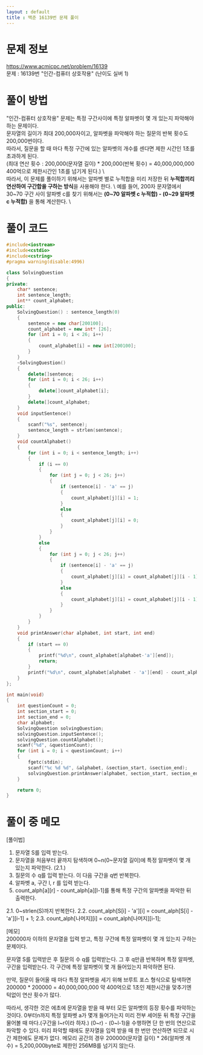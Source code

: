 ```yaml
---
layout : default
title : 백준 16139번 문제 풀이
---
```


# 문제 정보
https://www.acmicpc.net/problem/16139 \
문제 : 16139번 "인간-컴퓨터 상호작용" (난이도 실버 1)

# 풀이 방법
"인간-컴퓨터 상호작용" 문제는 특정 구간사이에 특정 알파벳이 몇 개 있는지 파악해야 하는 문제이다.\
문자열의 길이가 최대 200,000자이고, 알파벳을 파악해야 하는 질문의 반복 횟수도 200,000번이다. \
따라서, 질문을 할 때 마다 특정 구간에 있는 알파벳의 개수를 센다면 제한 시간인 1초를 초과하게 된다. \
(최대 연산 횟수 : 200,000(문자열 길이) * 200,000(반복 횟수) = 40,000,000,000 400억으로 제한시간인 1초를 넘기게 된다.) \ 
\
따라서, 이 문제를 풀이하기 위해서는 알파벳 별로 누적합을 미리 저장한 뒤 **누적합끼리 연산하여 구간합을 구하는 방식**을 사용해야 한다. \ 
예를 들어, 200자 문자열에서 30~70 구간 사이 알파벳 c를 찾기 위해서는 **(0\~70 알파벳 c 누적합) - (0\~29 알파벳 c 누적합)** 을 통해 계산한다. \

# 풀이 코드
```cpp
#include<iostream>
#include<cstdio>
#include<cstring>
#pragma warning(disable:4996)

class SolvingQuestion
{
private:
	char* sentence;
	int sentence_length;
	int** count_alphabet;
public:
	SolvingQuestion() : sentence_length(0)
	{
		sentence = new char[200100];
		count_alphabet = new int* [26];
		for (int i = 0; i < 26; i++)
		{
			count_alphabet[i] = new int[200100];
		}
	}
	~SolvingQuestion()
	{
		delete[]sentence;
		for (int i = 0; i < 26; i++)
		{
			delete[]count_alphabet[i];
		}
		delete[]count_alphabet;
	}
	void inputSentence()
	{
		scanf("%s", sentence);
		sentence_length = strlen(sentence);
	}
	void countAlphabet()
	{
		for (int i = 0; i < sentence_length; i++)
		{
			if (i == 0)
			{
				for (int j = 0; j < 26; j++)
				{
					if (sentence[i] - 'a' == j)
					{
						count_alphabet[j][i] = 1;
					}
					else
					{
						count_alphabet[j][i] = 0;
					}
				}
			}
			else
			{
				for (int j = 0; j < 26; j++)
				{
					if (sentence[i] - 'a' == j)
					{
						count_alphabet[j][i] = count_alphabet[j][i - 1] + 1;
					}
					else
					{
						count_alphabet[j][i] = count_alphabet[j][i - 1];
					}
				}
			}
		}
	}
	void printAnswer(char alphabet, int start, int end)
	{
		if (start == 0)
		{
			printf("%d\n", count_alphabet[alphabet-'a'][end]);
			return;
		}
		printf("%d\n", count_alphabet[alphabet - 'a'][end] - count_alphabet[alphabet - 'a'][start - 1]);
	}
};

int main(void)
{
	int questionCount = 0;
	int section_start = 0;
	int section_end = 0;
	char alphabet;
	SolvingQuestion solvingQuestion;
	solvingQuestion.inputSentence();
	solvingQuestion.countAlphabet();
	scanf("%d", &questionCount);
	for (int i = 0; i < questionCount; i++)
	{
		fgetc(stdin);
		scanf("%c %d %d", &alphabet, &section_start, &section_end);
		solvingQuestion.printAnswer(alphabet, section_start, section_end);
	}

	return 0;
}
```

# 풀이 중 메모

[풀이법]
1. 문자열 S를 입력 받는다. 
2. 문자열을 처음부터 끝까지 탐색하며 0~n(0~문자열 길이)에 특정 알파벳이 몇 개 있는지 파악한다. (2.1.) 
3. 질문의 수 q를 입력 받는다. 이 다음 구간을 q번 반복한다. 
4. 알파벳 a, 구간 l, r 를 입력 받는다. 
5. count_alph[a][r] - count_alph[a][l-1]를 통해 특정 구간의 알파벳을 파악한 뒤 출력한다. 

2.1. 0~strlen(S)까지 반복한다. 
2.2. count_alph[S[i] - 'a'][i] = count_alph[S[i] - 'a'][i-1] + 1; 
2.3. count_alph[나머지][i] = count_alph[나머지][i-1]; 

[메모] \
200000자 이하의 문자열을 입력 받고, 특정 구간에 특정 알파벳이 몇 개 있는지 구하는 문제이다. 

문자열 S를 입력받은 후 질문의 수 q를 입력받는다. 
그 후 q만큼 반복하며 특정 알파벳, 구간을 입력받는다. 
각 구간에 특정 알파벳이 몇 개 들어있는지 파악하면 된다. 

만약, 질문이 들어올 때 마다 특정 알파벳을 세기 위해 브루트 포스 형식으로 탐색하면
200000 * 200000 = 40,000,000,000 약 400억으로 1초인 제한시간을 맞추기엔 턱없이 연산 횟수가 많다.

따라서, 생각한 것은 에초에 문자열을 받을 때 부터 모든 알파벳의 등장 횟수를 파악하는 것이다.
0부터n까지 특정 알파벳 a가 몇개 들어가는지 미리 전부 세어둔 뒤 특정 구간을 물어볼 때 마다.(구간을 l~r이라 하자.)
(0\~r) - (0\~l-1)을 수행하면 단 한 번의 연산으로 파악할 수 있다.
미리 파악할 때에도 문자열을 입력 받을 때 한 번만 연산하면 되므로 시간 제한에도 문제가 없다.
메모리 공간의 경우 200000(문자열 길이) * 26(알파벳 개수) = 5,200,000byte로 제한인 256MB를 넘기지 않는다.
